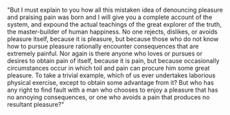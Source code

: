"But I must explain to you how all this mistaken idea of denouncing pleasure and praising pain was
born and I will give you a complete account of the system, and expound the actual teachings of the 
great explorer of the truth, the master-builder of human happiness. No one rejects, dislikes, or 
avoids pleasure itself, because it is pleasure, but because those who do not know how to pursue 
pleasure rationally encounter consequences that are extremely painful. Nor again is there anyone who
 loves or pursues or desires to obtain pain of itself, because it is pain, but because occasionally 
 circumstances occur in which toil and pain can procure him some
  great pleasure. To take a trivial 
 example, which of us ever undertakes laborious physical exercise, except to obtain some advantage 
 from it? But who has any right to find fault with a man who chooses to enjoy a pleasure that has no 
 annoying consequences, or one who avoids a pain that produces no resultant pleasure?"